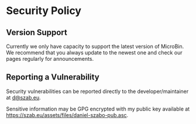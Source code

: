 # Security Policy

## Version Support

Currently we only have capacity to support the latest version of MicroBin. We recommend that you always update to the newest one and check our pages regularly for announcements.

## Reporting a Vulnerability

Security vulnerabilities can be reported directly to the developer/maintainer at d@szab.eu.

Sensitive information may be GPG encrypted with my public key available at 
https://szab.eu/assets/files/daniel-szabo-pub.asc.
